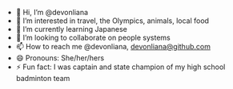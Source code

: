 - 👋 Hi, I’m @devonliana
- 👀 I’m interested in travel, the Olympics, animals, local food   
- 🌱 I’m currently learning Japanese
- 💞️ I’m looking to collaborate on people systems
- 📫 How to reach me @devonliana, devonliana@github.com
- 😄 Pronouns: She/her/hers
- ⚡ Fun fact: I was captain and state champion of my high school badminton team

<!---
devonliana/devonliana is a ✨ special ✨ repository because its `README.md` (this file) appears on your GitHub profile.
You can click the Preview link to take a look at your changes.
--->
